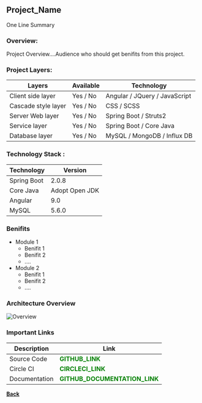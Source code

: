 ## Project_Name
One Line Summary

### Overview:
Project Overview....Audience who should get benifits from this project.

### Project Layers:

| Layers | Available | Technology |
| ------ | ------ | ------ |
| Client side layer | Yes / No | Angular / JQuery / JavaScript |
| Cascade style layer | Yes / No | CSS / SCSS |
| Server Web layer | Yes / No | Spring Boot / Struts2 |
| Service layer | Yes / No | Spring Boot / Core Java |
| Database layer | Yes / No | MySQL / MongoDB / Influx DB |

### Technology Stack :
| Technology | Version |
| ------ | ------ |
| Spring Boot | 2.0.8 |
| Core Java | Adopt Open JDK |
| Angular | 9.0 |
| MySQL | 5.6.0 |


### Benifits
- Module 1
  - Benifit 1
  - Benifit 2
  - ....
- Module 2
  - Benifit 1
  - Benifit 2
  - ....

### Architecture Overview
  ![Overview](https://github.com/ravaan-techky/process-integration-tools/raw/master/docs/Overview.png)

### Important Links
| Description | Link |
| ------ | ------ |
| Source Code | <span style="color: green;font-weight: bold;"><i class="fa fa-download"></i>GITHUB_LINK</span> |
| Circle CI <If Available> | <span style="color: green;font-weight: bold;"><i class="fa fa-external-link"></i>CIRCLECI_LINK</span> |
| Documentation | <span style="color: green;font-weight: bold;"><i class="fa fa-folder-open"></i>GITHUB_DOCUMENTATION_LINK</span> |


[<i class="fa fa-arrow-left"></i> **Back**](/documentation/)
